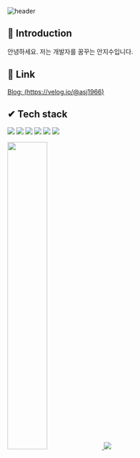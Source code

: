

![header](https://capsule-render.vercel.app/api?type=wave&color=auto&height=300&section=header&text=I'm%20jisoo👋&fontSize=90)


## 🎁 Introduction
안녕하세요. 저는 개발자를 꿈꾸는 안지수입니다.

## 🎀 Link
[Blog: (https://velog.io/@asj1966)](https://velog.io/@asj1966)

## ✔ Tech stack
<a><img src="https://img.shields.io/badge/C-A8B9CC?style=flat-square&logo=C&logoColor=white"/></a><t>
<img src="https://img.shields.io/badge/Python-3766AB?style=flat-square&logo=Python&logoColor=white"/></a>
<img src="https://img.shields.io/badge/JavaScript-F7DF1E?style=flat-square&logo=JavaScript&logoColor=white"/></a>
<img src="https://img.shields.io/badge/HTML5-E34F26?style=flat-square&logo=HTML5&logoColor=white"/></a>
<img src="https://img.shields.io/badge/c++-00599C?style=flat-square&logo=c++&logoColor=white"/></a>
<img src="https://img.shields.io/badge/CSS-1572B6?style=flat-square&logo=CSS3&logoColor=white"/></a>

<!--
뱃지 링크: https://simpleicons.org/?q=css  (여기서, 색 이름이랑 이미지 이름만 만져와서 변경시켜주면 됨)
-->
<a href="s">
  <img src="https://github-readme-stats.vercel.app/api?username=An-jisu&theme=tokyonight&show_icons=true" width="42%" />
</a>
<a href="s">
  <img src="https://github-readme-stats.vercel.app/api/top-langs/?username=An-jisu&exclude_repo=dkssud8150.github.io&layout=compact&theme=tokyonight" />
</a>
